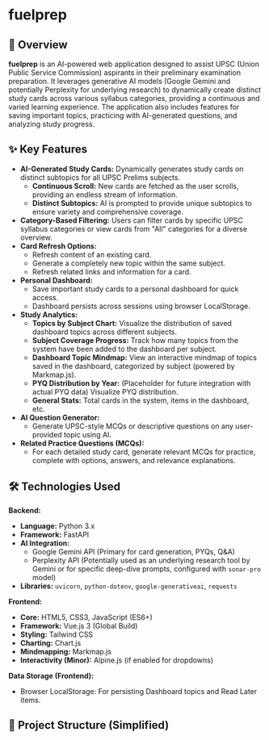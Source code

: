 # fuelprep

## 🚀 Overview

**fuelprep** is an AI-powered web application designed to assist UPSC (Union Public Service Commission) aspirants in their preliminary examination preparation. It leverages generative AI models (Google Gemini and potentially Perplexity for underlying research) to dynamically create distinct study cards across various syllabus categories, providing a continuous and varied learning experience. The application also includes features for saving important topics, practicing with AI-generated questions, and analyzing study progress.

## ✨ Key Features

* **AI-Generated Study Cards:** Dynamically generates study cards on distinct subtopics for all UPSC Prelims subjects.
    * **Continuous Scroll:** New cards are fetched as the user scrolls, providing an endless stream of information.
    * **Distinct Subtopics:** AI is prompted to provide unique subtopics to ensure variety and comprehensive coverage.
* **Category-Based Filtering:** Users can filter cards by specific UPSC syllabus categories or view cards from "All" categories for a diverse overview.
* **Card Refresh Options:**
    * Refresh content of an existing card.
    * Generate a completely new topic within the same subject.
    * Refresh related links and information for a card.
* **Personal Dashboard:**
    * Save important study cards to a personal dashboard for quick access.
    * Dashboard persists across sessions using browser LocalStorage.
* **Study Analytics:**
    * **Topics by Subject Chart:** Visualize the distribution of saved dashboard topics across different subjects.
    * **Subject Coverage Progress:** Track how many topics from the system have been added to the dashboard per subject.
    * **Dashboard Topic Mindmap:** View an interactive mindmap of topics saved in the dashboard, categorized by subject (powered by Markmap.js).
    * **PYQ Distribution by Year:** (Placeholder for future integration with actual PYQ data) Visualize PYQ distribution.
    * **General Stats:** Total cards in the system, items in the dashboard, etc.
* **AI Question Generator:**
    * Generate UPSC-style MCQs or descriptive questions on any user-provided topic using AI.
* **Related Practice Questions (MCQs):**
    * For each detailed study card, generate relevant MCQs for practice, complete with options, answers, and relevance explanations.

## 🛠️ Technologies Used

**Backend:**
* **Language:** Python 3.x
* **Framework:** FastAPI
* **AI Integration:**
    * Google Gemini API (Primary for card generation, PYQs, Q&A)
    * Perplexity API (Potentially used as an underlying research tool by Gemini or for specific deep-dive prompts, configured with `sonar-pro` model)
* **Libraries:** `uvicorn`, `python-dotenv`, `google-generativeai`, `requests`

**Frontend:**
* **Core:** HTML5, CSS3, JavaScript (ES6+)
* **Framework:** Vue.js 3 (Global Build)
* **Styling:** Tailwind CSS
* **Charting:** Chart.js
* **Mindmapping:** Markmap.js
* **Interactivity (Minor):** Alpine.js (if enabled for dropdowns)

**Data Storage (Frontend):**
* Browser LocalStorage: For persisting Dashboard topics and Read Later items.

## 📂 Project Structure (Simplified)
